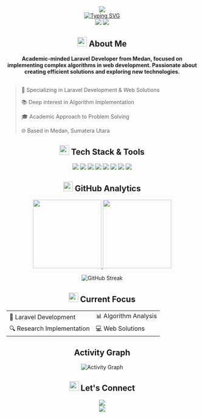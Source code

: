 <!-- Header Banner -->
<div align="center">
  <img src="https://capsule-render.vercel.app/api?type=transparent&fontColor=539bf5&height=150&section=header&text=Andre's%20Digital%20Space&fontSize=55&animation=fadeIn&desc=Backend%20Developer%20|%20Algorithm%20Implementation%20|%20Academic%20Enthusiast&descSize=20&descAlignY=75"/>
</div>

<!-- Typing Animation -->
<div align="center">
  <a href="https://git.io/typing-svg">
    <img src="https://readme-typing-svg.herokuapp.com?font=JetBrains+Mono&weight=600&pause=1000&color=539BF5&center=true&vCenter=true&width=435&lines=Laravel+Developer;Algorithm+Implementation;Web+Development;Academic+Research" alt="Typing SVG"/>
  </a>
</div>

<!-- Profile Views & Location -->
<div align="center">
  <img src="https://komarev.com/ghpvc/?username=ndrzy30&color=539bf5&style=for-the-badge">
  <img src="https://img.shields.io/badge/Location-Medan,%20Sumatera%20Utara-539bf5?style=for-the-badge">
</div>

<!-- About Me Section -->
<div align="center">
  <h2>
    <img src="https://media2.giphy.com/media/QssGEmpkyEOhBCb7e1/giphy.gif?cid=ecf05e47a0n3gi1bfqntqmob8g9aid1oyj2wr3ds3mg700bl&rid=giphy.gif" width="25px"> 
    About Me
  </h2>
</div>

<div align="center">
  <b>Academic-minded Laravel Developer from Medan, focused on implementing complex algorithms in web development. Passionate about creating efficient solutions and exploring new technologies.</b>
</div>

<br>

<!-- Key Points -->
> 🌟 Specializing in Laravel Development & Web Solutions
> 
> 📚 Deep interest in Algorithm Implementation
> 
> 🎓 Academic Approach to Problem Solving
> 
> 🌐 Based in Medan, Sumatera Utara

<!-- Tech Stack -->
<h2 align="center">
  <img src="https://media.giphy.com/media/iY8CRBdQXODJSCERIr/giphy.gif" width="25px"> 
  Tech Stack & Tools
</h2>

<div align="center">
  <!-- Backend -->
  <img src="https://img.shields.io/badge/Laravel-FF2D20?style=for-the-badge&logo=laravel&logoColor=white">
  <img src="https://img.shields.io/badge/PHP-777BB4?style=for-the-badge&logo=php&logoColor=white">
  <img src="https://img.shields.io/badge/MySQL-005C84?style=for-the-badge&logo=mysql&logoColor=white">
  <!-- Frontend -->
  <img src="https://img.shields.io/badge/JavaScript-F7DF1E?style=for-the-badge&logo=javascript&logoColor=black">
  <img src="https://img.shields.io/badge/HTML5-E34F26?style=for-the-badge&logo=html5&logoColor=white">
  <img src="https://img.shields.io/badge/CSS3-1572B6?style=for-the-badge&logo=css3&logoColor=white">
  <!-- Tools -->
  <img src="https://img.shields.io/badge/GIT-E44C30?style=for-the-badge&logo=git&logoColor=white">
  <img src="https://img.shields.io/badge/VSCode-0078D4?style=for-the-badge&logo=visual%20studio%20code&logoColor=white">
</div>

<!-- GitHub Analytics -->
<h2 align="center">
  <img src="https://media.giphy.com/media/ZCN6F3FAkwsyOGU2RS/giphy.gif" width="25px"> 
  GitHub Analytics
</h2>

<p align="center">
  <a href="https://github.com/ndrzy30">
    <img height="180em" src="https://github-readme-stats.vercel.app/api?username=ndrzy30&show_icons=true&theme=github_dark&hide_border=true&date_format=M%20j%5B%2C%20Y%5D"/>
    <img height="180em" src="https://github-readme-stats.vercel.app/api/top-langs/?username=ndrzy30&layout=compact&theme=github_dark&hide_border=true"/>
  </a>
</p>

<p align="center">
  <img src="https://github-readme-streak-stats.herokuapp.com/?user=ndrzy30&theme=github-dark-blue&hide_border=true" alt="GitHub Streak"/>
</p>

<!-- Current Focus -->
<h2 align="center">
  <img src="https://media.giphy.com/media/juua9i2c2fA0AIp2iq/giphy.gif" width="25px"> 
  Current Focus
</h2>

<div align="center">
  <table>
    <tr>
      <td>🎯 Laravel Development</td>
      <td>📊 Algorithm Analysis</td>
    </tr>
    <tr>
      <td>🔍 Research Implementation</td>
      <td>💻 Web Solutions</td>
    </tr>
  </table>
</div>

<!-- Activity Graph -->
<h2 align="center">Activity Graph</h2>
<div align="center">
  <img alt="Activity Graph" src="https://github-readme-activity-graph.vercel.app/graph?username=ndrzy30&theme=github-dark&hide_border=true"/>
</div>

<!-- Connect Section -->
<h2 align="center">
  <img src="https://media.giphy.com/media/LnQjpWaON8nhr21vNW/giphy.gif" width="25px"> 
  Let's Connect
</h2>

<div align="center">
  <a href="https://instagram.com/_ndrzyy99">
    <img src="https://img.shields.io/badge/Instagram-E4405F?style=for-the-badge&logo=instagram&logoColor=white">
  </a>
</div>

<!-- Footer -->
<div align="center">
  <img src="https://capsule-render.vercel.app/api?type=shark&height=100&section=footer&color=0A66C2"/>
</div>
